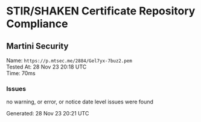 # STIR/SHAKEN Certificate Repository Compliance

## Martini Security

Name: `https://p.mtsec.me/2884/Gel7yx-7buz2.pem`\
Tested At: 28 Nov 23 20:18 UTC\
Time: 70ms

### Issues

no warning, or error, or notice date level issues were found

Generated: 28 Nov 23 20:21 UTC